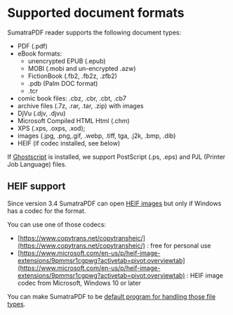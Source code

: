 # Supported document formats

SumatraPDF reader supports the following document types:

- PDF (.pdf)
- eBook formats:
    - unencrypted EPUB (.epub)
    - MOBI (.mobi and un-encrypted .azw)
    - FictionBook (.fb2, .fb2z, .zfb2)
    - .pdb (Palm DOC format)
    - .tcr
- comic book files: .cbz, .cbr, .cbt, .cb7
- archive files (.7z, .rar, .tar, .zip) with images
- DjVu (.djv, .djvu)
- Microsoft Compiled HTML Html (.chm)
- XPS (.xps, .oxps, .xod);
- images (.jpg, .png,.gif, .webp, .tiff, tga, .j2k, .bmp, .dib)
- HEIF (if codec installed, see below)

If [Ghostscript](https://ghostscript.com/) is installed, we support PostScript (.ps, .eps) and PJL (Printer Job Language) files.

## HEIF support

Since version 3.4 SumatraPDF can open [HEIF images](https://nokiatech.github.io/heif/) but only if Windows has a codec for the format.

You can use one of those codecs:

- [https://www.copytrans.net/copytransheic/](https://www.copytrans.net/copytransheic/) : free for personal use
- [https://www.microsoft.com/en-us/p/heif-image-extensions/9pmmsr1cgpwg?activetab=pivot:overviewtab](https://www.microsoft.com/en-us/p/heif-image-extensions/9pmmsr1cgpwg?activetab=pivot:overviewtab) : HEIF image codec from Microsoft, Windows 10 or later

You can make SumatraPDF to be [default program for handling those file types](Set-as-default-PDF-viewer.md).
